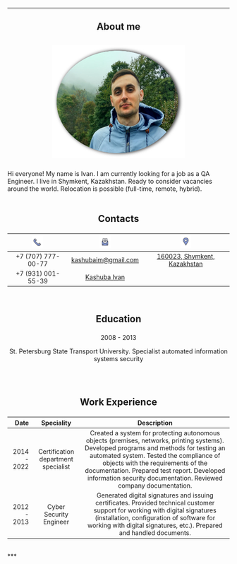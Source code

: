 ***
## <p style="text-align: center;">About me</p>

## <p style="text-align: center;">[<img src="imag/photo.png" width="300"/>](imag/photo.png#center)</p> 

Hi everyone! My name is Ivan. I am currently looking for a job as a QA Engineer. I live in Shymkent, Kazakhstan. Ready to consider vacancies around the world. Relocation is possible (full-time, remote, hybrid). 
<br> <br>


## <p style="text-align: center;">Сontacts</p>

|[<img src="imag/phone.png" width="25"/>](imag/phone.png) | [<img src="imag/mail.png" width="25"/>](imag/mail.png)|[<img src="imag/location.png" width="25"/>](imag/location.png) |
|:-:|:-:|:-:|
| +7 (707) 777-00-77| kashubaim@gmail.com| [160023, Shymkent, Kazakhstan](https://www.google.com/maps/place/%D0%A8%D1%8B%D0%BC%D0%BA%D0%B5%D0%BD%D1%82/@42.3418204,69.5898056,12z/data=!3m1!4b1!4m6!3m5!1s0x38a8f256546681bb:0xa167b582e75b369b!8m2!3d42.3416847!4d69.590101!16zL20vMDc1ZGg5?entry=ttu)|
|+7 (931) 001-55-39|[Kashuba Ivan](https://www.linkedin.com/in/kashubaim/)| |
 <br>


## <p style="text-align: center;">Education</p>
<p style="text-align: center;">2008 - 2013</p>
<p style="text-align: center;">St. Petersburg State Transport University. Specialist automated information systems security</p>
 <br> <br>

## <p style="text-align: center;">Work Experience</p>
|Date | Speciality| Description|
|-:|:--:|:---------:|
|2014 - 2022|Certification department specialist|Сreated a system for protecting autonomous objects (premises, networks, printing systems). Developed programs and methods for testing an automated system. Tested the compliance of objects with the requirements of the documentation. Prepared test report. Developed information security documentation. Reviewed company documentation.|
|2012 - 2013|Cyber Security Engineer|Generated digital signatures and issuing certificates. Provided technical customer support for working with digital signatures (installation, configuration of software for working with digital signatures, etc.). Prepared and handled documents.|
<br>
***